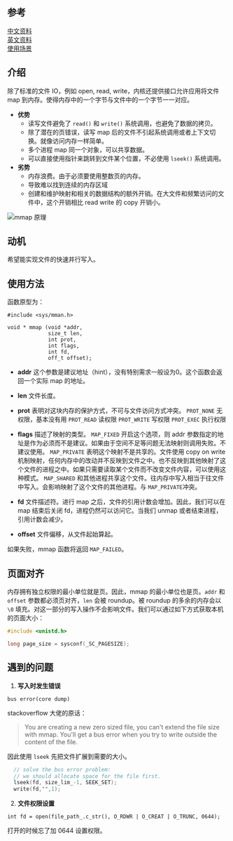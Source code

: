 参考
---
[中文资料](http://www.cnblogs.com/huxiao-tee/p/4660352.html)<br/>
[英文资料](https://www.safaribooksonline.com/library/view/linux-system-programming/0596009585/ch04s03.html)<br/>
[使用场景](https://stackoverflow.com/questions/258091/when-should-i-use-mmap-for-file-access)<br/>

介绍
---
除了标准的文件 IO，例如 open, read, write，内核还提供接口允许应用将文件 map 到内存。使得内存中的一个字节与文件中的一个字节一一对应。

- __优势__
  - 读写文件避免了 `read()` 和 `write()` 系统调用，也避免了数据的拷贝。
  - 除了潜在的页错误，读写 map 后的文件不引起系统调用或者上下文切换。就像访问内存一样简单。
  - 多个进程 map 同一个对象，可以共享数据。
  - 可以直接使用指针来跳转到文件某个位置，不必使用 `lseek()` 系统调用。
- __劣势__
  - 内存浪费。由于必须要使用整数页的内存。
  - 导致难以找到连续的内存区域
  - 创建和维护映射和相关的数据结构的额外开销。在大文件和频繁访问的文件中，这个开销相比 read write 的 copy 开销小。

![mmap 原理](http://upload-images.jianshu.io/upload_images/4482847-a04d010b9c8e2391.png?imageMogr2/auto-orient/strip%7CimageView2/2/w/1240)

动机
---
希望能实现文件的快速并行写入。

使用方法
---
函数原型为：
```
#include <sys/mman.h>

void * mmap (void *addr,
             size_t len,
             int prot,
             int flags,
             int fd,
             off_t offset);
```
- __addr__
这个参数是建议地址（hint），没有特别需求一般设为0。这个函数会返回一个实际 map 的地址。

- __len__
文件长度。

- __prot__
表明对这块内存的保护方式，不可与文件访问方式冲突。
`PROT_NONE`
无权限，基本没有用
`PROT_READ`
读权限
`PROT_WRITE`
写权限
`PROT_EXEC`
执行权限

- __flags__
描述了映射的类型。
`MAP_FIXED`
开启这个选项，则 addr 参数指定的地址是作为必须而不是建议。如果由于空间不足等问题无法映射则调用失败。不建议使用。
`MAP_PRIVATE`
表明这个映射不是共享的。文件使用 copy on write 机制映射，任何内存中的改动并不反映到文件之中。也不反映到其他映射了这个文件的进程之中。如果只需要读取某个文件而不改变文件内容，可以使用这种模式。
`MAP_SHARED`
和其他进程共享这个文件。往内存中写入相当于往文件中写入。会影响映射了这个文件的其他进程。与 `MAP_PRIVATE`冲突。

- __fd__
文件描述符。进行 map 之后，文件的引用计数会增加。因此，我们可以在 map 结束后关闭 fd，进程仍然可以访问它。当我们 unmap 或者结束进程，引用计数会减少。

- __offset__
文件偏移，从文件起始算起。

如果失败，mmap 函数将返回 `MAP_FAILED`。

页面对齐
---
内存拥有独立权限的最小单位就是页。因此，mmap 的最小单位也是页。`addr` 和 `offset` 参数都必须页对齐，`len` 会被 roundup。被 roundup 的多余的内存会以 `\0` 填充。对这一部分的写入操作不会影响文件。我们可以通过如下方式获取本机的页面大小：

```c
#include <unistd.h>

long page_size = sysconf(_SC_PAGESIZE);
```


遇到的问题
---

1. __写入时发生错误__
```
bus error(core dump)
```
stackoverflow 大佬的原话：

>You are creating a new zero sized file, you can't extend the file size with mmap. You'll get a bus error when you try to write outside the content of the file.

因此使用 `lseek` 先把文件扩展到需要的大小。
```c
  // solve the bus error problem:
  // we should allocate space for the file first.
  lseek(fd, size_lim_-1, SEEK_SET);
  write(fd,"",1);
```

2. __文件权限设置__
```
int fd = open(file_path_.c_str(), O_RDWR | O_CREAT | O_TRUNC, 0644);
```
打开的时候忘了加 0644 设置权限。
